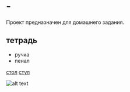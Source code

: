 # -
Проект предназначен для домашнего задания.
## тетрадь 
* ручка 
* пенал

[стол](https://github.com)
[стул](https://github.com "это ссылка")


![alt text](https://w-dog.ru/wallpapers/5/16/520629854171890/britanskaya-korotkoshrstnaya-kot-koshka-siren-portret.jpg "Кот")

